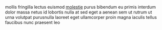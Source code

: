 mollis fringilla lectus euismod [molestie](generated_webpages/egestas1.md) purus
bibendum eu primis interdum dolor massa netus id lobortis nulla at sed eget a
aenean sem ut rutrum ut urna volutpat purusnulla laoreet eget ullamcorper proin
magna iaculis tellus faucibus nunc praesent leo